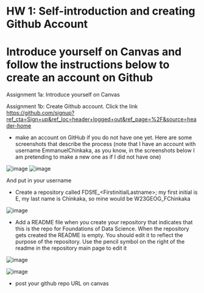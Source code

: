 
# HW 1: Self-introduction and creating Github Account

# Introduce yourself on Canvas and follow the instructions below to create an account on Github

Assignment 1a: Introduce yourself on Canvas

Assignment 1b: Create Github account. Click the link https://github.com/signup?ref_cta=Sign+up&ref_loc=header+logged+out&ref_page=%2F&source=header-home
- make an account on GitHub if you do not have one yet. Here are some screenshots that describe the process (note that I have an account with username EmmanuelChinkaka, as you know, in the screenshots below I am pretending to make a new one as if I did not have one)

![image](https://user-images.githubusercontent.com/112642107/210105756-6471cec4-6f63-45e6-a8cd-85b1e71539c9.png)
![image](https://user-images.githubusercontent.com/112642107/210106115-0c3e8162-b4dc-4082-bf98-cb146e867234.png)

And put in your username
- Create a repository called FDSfE\_\<FirstinitialLastname\>;
my first initial is E, my last name is Chinkaka, so mine would be W23GEOG\_FChinkaka

![image](https://user-images.githubusercontent.com/112642107/210106243-ec4b8886-d315-454e-8cd6-528005d47229.png)


- Add a README file when you create your repository that indicates that this is the repo for Foundations of Data Science.  When the repository gets created the README is empty. You should edit it to reflect the purpose of the repository. Use the pencil symbol on the right of the readme in the repository main page to edit it

 ![image](https://user-images.githubusercontent.com/112642107/210106317-ef71129a-26b5-44ec-acbb-6f7888513321.png)
  
 ![image](https://user-images.githubusercontent.com/112642107/210106385-07a10998-6d4f-40b7-91fe-a0aaa1753523.png)

  
- post your github repo URL on canvas

